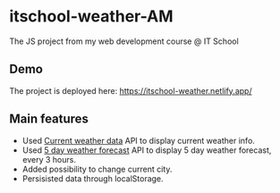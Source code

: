 # itschool-weather-AM

The JS project from my web development course @ IT School

## Demo

The project is deployed here: https://itschool-weather.netlify.app/

## Main features

- Used [Current weather data](https://openweathermap.org/current) API to display current weather info.
- Used [5 day weather forecast](https://openweathermap.org/forecast5) API to display 5 day weather forecast, every 3 hours.
- Added possibility to change current city.
- Persisisted data through localStorage.
